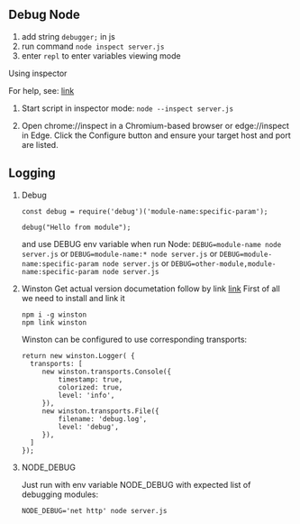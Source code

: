 ## Debug Node

1. add string `debugger;` in js
1. run command `node inspect server.js`
1. enter `repl` to enter variables viewing mode


Using inspector 

For help, see: [link](https://nodejs.org/en/docs/inspector)

1. Start script in inspector mode:
`node --inspect server.js`

1. Open chrome://inspect in a Chromium-based browser or edge://inspect in Edge. 
Click the Configure button and ensure your target host and port are listed.

## Logging

1. Debug
    ```
    const debug = require('debug')('module-name:specific-param');
    
    debug("Hello from module");
    ```
    and use DEBUG env variable when run Node:
    `DEBUG=module-name node server.js` or
    `DEBUG=module-name:* node server.js` or
    `DEBUG=module-name:specific-param node server.js` or
    `DEBUG=other-module,module-name:specific-param node server.js`

1. Winston 
    Get actual version documetation follow by link [link](https://github.com/winstonjs/winston/blob/master/README.md)
    First of all we need to install and link it
    
    ```
    npm i -g winston
    npm link winston
    ```
   
   Winston can be configured to use corresponding transports:
   ```
   return new winston.Logger( {
     transports: [
        new winston.transports.Console({
            timestamp: true,
            colorized: true,
            level: 'info',
        }),
        new winston.transports.File({
            filename: 'debug.log',
            level: 'debug',
        }),
     ]
   });
   ```
   
1. NODE_DEBUG

    Just run with env variable NODE_DEBUG with expected list of debugging modules:
    ```
   NODE_DEBUG='net http' node server.js
    ```
